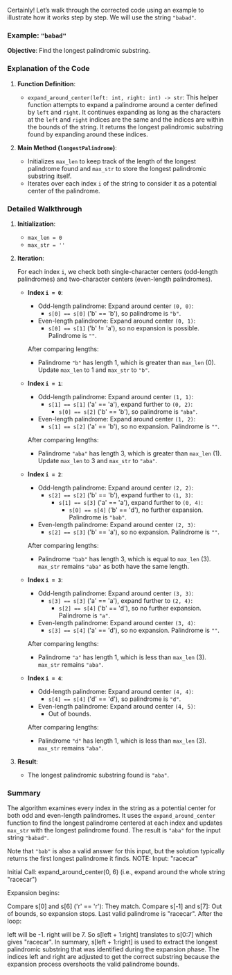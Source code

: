 Certainly! Let’s walk through the corrected code using an example to illustrate how it works step by step. We will use the string `"babad"`.

### Example: `"babad"`

**Objective**: Find the longest palindromic substring.

### Explanation of the Code

1. **Function Definition**:
   - `expand_around_center(left: int, right: int) -> str`: This helper function attempts to expand a palindrome around a center defined by `left` and `right`. It continues expanding as long as the characters at the `left` and `right` indices are the same and the indices are within the bounds of the string. It returns the longest palindromic substring found by expanding around these indices.

2. **Main Method (`longestPalindrome`)**:
   - Initializes `max_len` to keep track of the length of the longest palindrome found and `max_str` to store the longest palindromic substring itself.
   - Iterates over each index `i` of the string to consider it as a potential center of the palindrome.

### Detailed Walkthrough

1. **Initialization**:
   - `max_len = 0`
   - `max_str = ''`

2. **Iteration**:

   For each index `i`, we check both single-character centers (odd-length palindromes) and two-character centers (even-length palindromes).

   - **Index `i = 0`**:
     - Odd-length palindrome: Expand around center `(0, 0)`:
       - `s[0] == s[0]` ('b' == 'b'), so palindrome is `"b"`.
     - Even-length palindrome: Expand around center `(0, 1)`:
       - `s[0] == s[1]` ('b' != 'a'), so no expansion is possible. Palindrome is `""`.

     After comparing lengths:
     - Palindrome `"b"` has length 1, which is greater than `max_len` (0). Update `max_len` to 1 and `max_str` to `"b"`.

   - **Index `i = 1`**:
     - Odd-length palindrome: Expand around center `(1, 1)`:
       - `s[1] == s[1]` ('a' == 'a'), expand further to `(0, 2)`:
         - `s[0] == s[2]` ('b' == 'b'), so palindrome is `"aba"`.
     - Even-length palindrome: Expand around center `(1, 2)`:
       - `s[1] == s[2]` ('a' == 'b'), so no expansion. Palindrome is `""`.

     After comparing lengths:
     - Palindrome `"aba"` has length 3, which is greater than `max_len` (1). Update `max_len` to 3 and `max_str` to `"aba"`.

   - **Index `i = 2`**:
     - Odd-length palindrome: Expand around center `(2, 2)`:
       - `s[2] == s[2]` ('b' == 'b'), expand further to `(1, 3)`:
         - `s[1] == s[3]` ('a' == 'a'), expand further to `(0, 4)`:
           - `s[0] == s[4]` ('b' == 'd'), no further expansion. Palindrome is `"bab"`.
     - Even-length palindrome: Expand around center `(2, 3)`:
       - `s[2] == s[3]` ('b' == 'a'), so no expansion. Palindrome is `""`.

     After comparing lengths:
     - Palindrome `"bab"` has length 3, which is equal to `max_len` (3). `max_str` remains `"aba"` as both have the same length.

   - **Index `i = 3`**:
     - Odd-length palindrome: Expand around center `(3, 3)`:
       - `s[3] == s[3]` ('a' == 'a'), expand further to `(2, 4)`:
         - `s[2] == s[4]` ('b' == 'd'), so no further expansion. Palindrome is `"a"`.
     - Even-length palindrome: Expand around center `(3, 4)`:
       - `s[3] == s[4]` ('a' == 'd'), so no expansion. Palindrome is `""`.

     After comparing lengths:
     - Palindrome `"a"` has length 1, which is less than `max_len` (3). `max_str` remains `"aba"`.

   - **Index `i = 4`**:
     - Odd-length palindrome: Expand around center `(4, 4)`:
       - `s[4] == s[4]` ('d' == 'd'), so palindrome is `"d"`.
     - Even-length palindrome: Expand around center `(4, 5)`:
       - Out of bounds.

     After comparing lengths:
     - Palindrome `"d"` has length 1, which is less than `max_len` (3). `max_str` remains `"aba"`.

3. **Result**:
   - The longest palindromic substring found is `"aba"`.

### Summary

The algorithm examines every index in the string as a potential center for both odd and even-length palindromes. It uses the `expand_around_center` function to find the longest palindrome centered at each index and updates `max_str` with the longest palindrome found. The result is `"aba"` for the input string `"babad"`. 

Note that `"bab"` is also a valid answer for this input, but the solution typically returns the first longest palindrome it finds.
NOTE:
Input: "racecar"

Initial Call: expand_around_center(0, 6) (i.e., expand around the whole string "racecar")

Expansion begins:

Compare s[0] and s[6] ('r' == 'r'): They match.
Compare s[-1] and s[7]: Out of bounds, so expansion stops.
Last valid palindrome is "racecar".
After the loop:

left will be -1.
right will be 7.
So s[left + 1:right] translates to s[0:7] which gives "racecar".
In summary, s[left + 1:right] is used to extract the longest palindromic substring that was identified during the expansion phase. The indices left and right are adjusted to get the correct substring because the expansion process overshoots the valid palindrome bounds.



